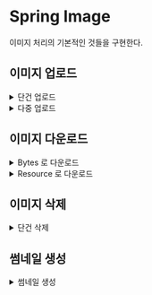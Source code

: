 # Spring Image

이미지 처리의 기본적인 것들을 구현한다.

## 이미지 업로드

<details>
<summary>단건 업로드</summary>

```http request
POST /images/upload HTTP/1.1
Host: localhost:8080
Content-Length: 185
Content-Type: multipart/form-data; boundary=----WebKitFormBoundary7MA4YWxkTrZu0gW

------WebKitFormBoundary7MA4YWxkTrZu0gW
Content-Disposition: form-data; name="files"; filename="flowers.jpeg"
Content-Type: image/jpeg

(data)
------WebKitFormBoundary7MA4YWxkTrZu0gW--

```

</details>

<details>
<summary>다중 업로드</summary>

```http request
POST /images/multi-upload HTTP/1.1
Host: localhost:8080
Content-Length: 327
Content-Type: multipart/form-data; boundary=----WebKitFormBoundary7MA4YWxkTrZu0gW

------WebKitFormBoundary7MA4YWxkTrZu0gW
Content-Disposition: form-data; name="files"; filename="flowers.jpeg"
Content-Type: image/jpeg

(data)
------WebKitFormBoundary7MA4YWxkTrZu0gW
Content-Disposition: form-data; name="files"; filename="flower.jpeg"
Content-Type: image/jpeg

(data)
------WebKitFormBoundary7MA4YWxkTrZu0gW--

```

</details>

## 이미지 다운로드

<details>
<summary>Bytes 로 다운로드</summary>

```http request
GET /images/bytes?name=flowers.jpeg HTTP/1.1
Host: localhost:8080
```

</details>

<details>
<summary>Resource 로 다운로드</summary>

```http request
GET /images/resource?name=flowers.jpeg HTTP/1.1
Host: localhost:8080
```

</details>

## 이미지 삭제

<details>
<summary>단건 삭제</summary>

```http request
DELETE /images/flowers.jpeg HTTP/1.1
Host: localhost:8080
```

</details>

## 썸네일 생성

<details>
<summary>썸네일 생성</summary>

```http request
POST /images/thumbnail HTTP/1.1
Host: localhost:8080
Content-Length: 603
Content-Type: multipart/form-data; boundary=----WebKitFormBoundary7MA4YWxkTrZu0gW

------WebKitFormBoundary7MA4YWxkTrZu0gW
Content-Disposition: form-data; name="originImageFile"; filename="flowers.jpeg"
Content-Type: image/jpeg

(data)
------WebKitFormBoundary7MA4YWxkTrZu0gW
Content-Disposition: form-data; name="thumbnailType"

webp
------WebKitFormBoundary7MA4YWxkTrZu0gW
Content-Disposition: form-data; name="thumbnailMaxWidth"

1200
------WebKitFormBoundary7MA4YWxkTrZu0gW
Content-Disposition: form-data; name="thumbnailMaxHeight"

700
------WebKitFormBoundary7MA4YWxkTrZu0gW
Content-Disposition: form-data; name="targetPath"

output.webp
------WebKitFormBoundary7MA4YWxkTrZu0gW--

```

[변환 전 - 1200 x 700, 627.44kB, input.jpeg]

![img.png](src/main/resources/files/before.png)

[변환 후 - 1200 x 700, 166.74kB, output.webp]

![after.png](src/main/resources/files/after.png)

- webp 타입 처리
- [webp-imageio plugin](https://github.com/sejda-pdf/webp-imageio)

</details>
